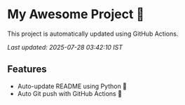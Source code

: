 # My Awesome Project 🚀

This project is automatically updated using GitHub Actions.

_Last updated: 2025-07-28 03:42:10 IST_

## Features
- Auto-update README using Python 🐍
- Auto Git push with GitHub Actions 🤖
